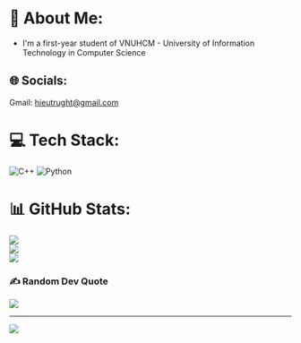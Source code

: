 # 💫 About Me:
- I'm a first-year student of VNUHCM - University of Information Technology in Computer Science

## 🌐 Socials:
Gmail: hieutrught@gmail.com

# 💻 Tech Stack:
![C++](https://img.shields.io/badge/c++-%2300599C.svg?style=for-the-badge&logo=c%2B%2B&logoColor=white)
![Python](https://img.shields.io/badge/python-3670A0?style=for-the-badge&logo=python&logoColor=ffdd54)
# 📊 GitHub Stats:
![](https://github-readme-stats.vercel.app/api?username=Qipu1220&theme=dark&hide_border=false&include_all_commits=false&count_private=false)<br/>
![](https://github-readme-streak-stats.herokuapp.com/?user=Qipu1220&theme=dark&hide_border=false)<br/>
![](https://github-readme-stats.vercel.app/api/top-langs/?username=Qipu1220&theme=dark&hide_border=false&include_all_commits=false&count_private=false&layout=compact)

### ✍️ Random Dev Quote
![](https://quotes-github-readme.vercel.app/api?type=horizontal&theme=radical)

---
[![](https://visitcount.itsvg.in/api?id=Qipu1220g&icon=0&color=0)](https://visitcount.itsvg.in)


